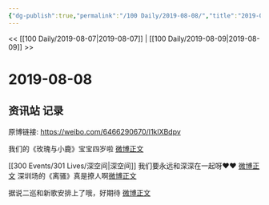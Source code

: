 ```yaml
---
{"dg-publish":true,"permalink":"/100 Daily/2019-08-08/","title":"2019-08-08","created":"2023-03-27T17:43:29.647+08:00","updated":"2023-03-27T17:44:10.723+08:00"}
---
```



<< [[100 Daily/2019-08-07\|2019-08-07]] | [[100 Daily/2019-08-09\|2019-08-09]] >>

# 2019-08-08

## 资讯站 记录

原博链接: https://weibo.com/6466290670/I1klXBdpv

我们的《玫瑰与小鹿》宝宝四岁啦 [微博正文](https://m.weibo.cn/6466290670/4402934613284293)

[[300 Events/301 Lives/深空间\|深空间]]
我们要永远和深深在一起呀❤️❤️ [微博正文](https://m.weibo.cn/6466290670/4402957225039823)
深圳场的《离骚》真是撩人啊[微博正文](https://m.weibo.cn/6466290670/4403015991670385)

据说二巡和新歌安排上了哦，好期待 [微博正文](https://m.weibo.cn/6466290670/4403040528182917)
